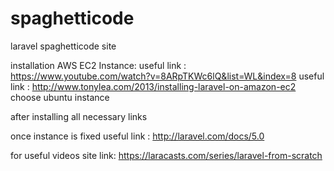 # spaghetticode
laravel spaghetticode site

installation
AWS EC2 Instance:
useful link : https://www.youtube.com/watch?v=8ARpTKWc6lQ&list=WL&index=8
useful link : http://www.tonylea.com/2013/installing-laravel-on-amazon-ec2
choose ubuntu instance

after installing all necessary links

once instance is fixed
useful link : http://laravel.com/docs/5.0

for useful videos
site link:
https://laracasts.com/series/laravel-from-scratch
